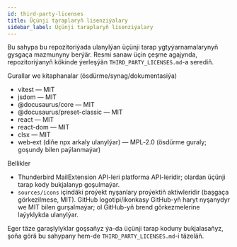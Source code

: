 ```yaml
---
id: third-party-licenses
title: Üçünji taraplaryň lisenziýalary
sidebar_label: Üçünji taraplaryň lisenziýalary
---
```


Bu sahypa bu repozitoriýada ulanylýan üçünji tarap ygtyýarnamalarynyň gysgaça mazmunyny berýär. Resmi sanaw üçin çeşme agajynda, repozitoriýanyň kökinde ýerleşýän `THIRD_PARTY_LICENSES.md`-a serediň.

Gurallar we kitaphanalar (ösdürme/synag/dokumentasiýa)

- vitest — MIT
- jsdom — MIT
- @docusaurus/core — MIT
- @docusaurus/preset-classic — MIT
- react — MIT
- react-dom — MIT
- clsx — MIT
- web‑ext (diňe npx arkaly ulanylýar) — MPL‑2.0 (ösdürme guraly; goşundy bilen paýlanmaýar)

Bellikler

- Thunderbird MailExtension API-leri platforma API-leridir; olardan üçünji tarap kody bukjalanyp goşulmaýar.
- `sources/icons` içindäki proýekt nyşanlary proýektiň aktiwleridir (başgaça görkezilmese, MIT). GitHub logotipi/ikonkasy GitHub-yň haryt nyşanydyr we MIT bilen gurşalmaýar; ol GitHub-yň brend görkezmelerine laýyklykda ulanylýar.

Eger täze garaşlylyklar goşsaňyz ýa-da üçünji tarap koduny bukjalasaňyz, şoňa görä bu sahypany hem-de `THIRD_PARTY_LICENSES.md`-i täzeläň.
